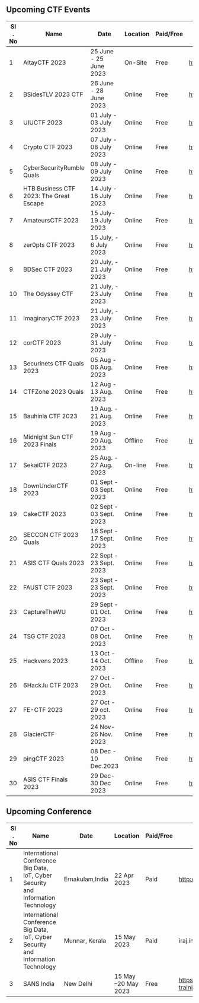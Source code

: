  ## Upcoming CTF Events

|   SI . No         | Name                                 | Date     | Location  | Paid/Free | Link to register |
| ----------------- | -------------------------------------|----------| ----------| ----------| -----------------|
|1|AltayCTF 2023 |	25 June - 25 June 2023 |	On-Site	| Free |	https://altayctf.ru/|
|2|BSidesTLV 2023 CTF	| 26 June - 28 June 2023| 	Online	| Free |	https://bsidestlv.com/ctf/2023/|
|3|UIUCTF 2023	|01 July - 03 July 2023	|Online	|Free |	https://uiuc.tf/|
|4|Crypto CTF 2023	| 07 July - 08 July 2023	 | Online	| Free | 	https://cr.yp.toc.tf/| 
|5|CyberSecurityRumble Quals	| 08 July - 09 July 2023	| Online	| Free | 	https://cybersecurityrumble.de/2023/en| 
|6|HTB Business CTF 2023: The Great Escape| 	14 July -  16 July 2023	| Online	| Free 	| https://ctf.hackthebox.com/|
|7|AmateursCTF 2023 |	15 July-19 July 2023	| Online	| Free 	| https://ctf.amateurs.team/| 
|8|zer0pts CTF 2023	| 15 July, - 6 July 2023	| Online	| Free 	| http://www.zer0pts.com/| 
|9|BDSec CTF 2023	| 20 July, -  21 July 2023 | 	Online | 	Free | 	https://bdsec-ctf.com/| 
|10|The Odyssey CTF	| 21 July, -  23 July 2023 | 	Online | 	Free | 	https://odyssey.hackrocks.com/ |
|11|ImaginaryCTF 2023	| 21 July, - 23 July 2023	| Online	| Free 	| https://ctf.cor.team/| 
|12|corCTF 2023	| 29 July -  31 July 2023 | Online	| Free | https://ctf.cor.team/| 
|13|Securinets CTF Quals 2023	|  05 Aug - 06 Aug. 2023 	| Online	| Free 	| https://ctf.securinets.tn/|
|14|CTFZone 2023 Quals	| 12 Aug - 13 Aug. 2023	| Online	| Free | 	https://ctf.bi.zone/| 
|15|Bauhinia CTF 2023| 	19 Aug. - 21 Aug. 2023	| Online	| Free 	| https://b6a.black/| 
|16|Midnight Sun CTF 2023 Finals	| 19 Aug - 20 Aug. 2023	| Offline | 	Free | 	https://midnightsunctf.com/| 
|17|SekaiCTF 2023 | 25 Aug. - 27 Aug. 2023 | 	On-line	| Free 	| https://ctf.sekai.team/| 
|18|DownUnderCTF 2023 | 	01 Sept - 03 Sept. 2023	| Online	| Free 	| https://play.duc.tf/| 
|19|CakeCTF 2023	| 02 Sept - 03 Sept. 2023	| Online | 	Free | 	https://cakectf.com/|
|20|SECCON CTF 2023 Quals	| 16 Sept - 17 Sept. 2023	| Online	| Free 	| https://www.seccon.jp/2023/|
|21|ASIS CTF Quals 2023 | 	22 Sept -  23 Sept. 2023	| Online	| Free 	| https://asisctf.com/|
|22|FAUST CTF 2023	| 23 Sept -  23 Sept. 2023	| Online	| Free |	https://2022.faustctf.net/|
|23|CaptureTheWU | 29 Sept - 01 Oct. 2023 | 	Online| Free |	https://www.capturethewu.net/|
|24|TSG CTF 2023	| 07 Oct -  08 Oct. 2023	| Online	| Free 	| https://ctf.tsg.ne.jp/|
|25|Hackvens 2023	| 13 Oct - 14 Oct. 2023	| Offline | 	Free | 	http://hackvens.fr/|
|26|6Hack.lu CTF 2023	| 27 Oct - 29 Oct. 2023	| Online	|Free |	https://fe-ctf.dk/|
|27|FE-CTF 2023	|27 Oct - 29 oct. 2023	|Online	|Free 	|https://fe-ctf.dk/|
|28|GlacierCTF	|24 Nov- 26 Nov. 2023|	Online|	Free| 	https://glacierctf.com/|
|29|pingCTF 2023	 |08 Dec - 10 Dec.2023	|Online	|Free 	|https://ctf.knping.pl/|
|30|ASIS CTF Finals 2023|	29 Dec-30 Dec 2023	|Online|	Free |	https://asisctf.com/|


## Upcoming Conference

|   SI . No         | Name                                                         | Date     | Location  | Paid/Free | Link to register |
| ----------------- | ------------------------------------------------------------ |----------| ----------| ----------| -----------------| 
|1|International Conference  Big Data, IoT, Cyber Security and Information Technology	 | Ernakulam,India	| 22 Apr 2023	 | Paid 	| http://iraj.in/Conference/12736/ICBDICSIT/call|
|2|International Conference Big Data, IoT, Cyber Security and Information Technology 	| Munnar, Kerala	| 15 May 2023	| Paid 	| iraj.in/Conference/12519/ICBDICSIT/|
|3|SANS India	| New Delhi	| 15 May –20 May 2023	| Free	|https://www.sans.org/cyber-security-training-events/India-May-2023/|




